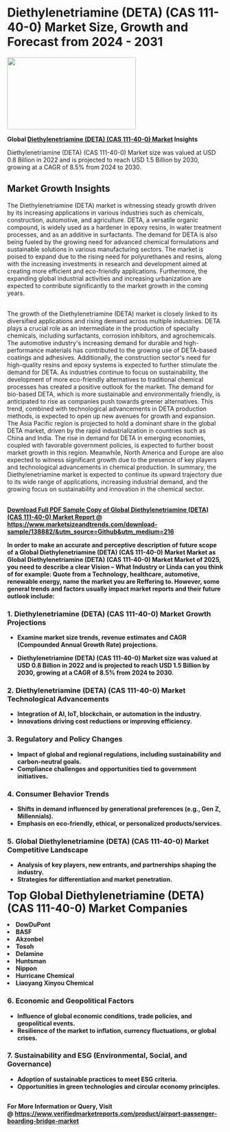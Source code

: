 <H1>Diethylenetriamine (DETA) (CAS 111-40-0) Market Size, Growth and Forecast from 2024 - 2031</H1><img class="aligncenter size-medium wp-image-584254" src="https://thirdeyenews.in/wp-content/uploads/2024/09/Global-Market-Research-300x168.jpeg" alt="" width="300" height="168" /><p><strong>Global&nbsp;<a href="https://www.marketsizeandtrends.com/download-sample/138882/&amp;utm_source=Github&utm_medium=216">Diethylenetriamine (DETA) (CAS 111-40-0) Market</a> Insights</strong></p><p>Diethylenetriamine (DETA) (CAS 111-40-0) Market size was valued at USD 0.8 Billion in 2022 and is projected to reach USD 1.5 Billion by 2030, growing at a CAGR of 8.5% from 2024 to 2030.</p><p><h2>Market Growth Insights</h2> <p>The Diethylenetriamine (DETA) market is witnessing steady growth driven by its increasing applications in various industries such as chemicals, construction, automotive, and agriculture. DETA, a versatile organic compound, is widely used as a hardener in epoxy resins, in water treatment processes, and as an additive in surfactants. The demand for DETA is also being fueled by the growing need for advanced chemical formulations and sustainable solutions in various manufacturing sectors. The market is poised to expand due to the rising need for polyurethanes and resins, along with the increasing investments in research and development aimed at creating more efficient and eco-friendly applications. Furthermore, the expanding global industrial activities and increasing urbanization are expected to contribute significantly to the market growth in the coming years. <br><br> <strong><a href="#"></a></strong></p> <p>The growth of the Diethylenetriamine (DETA) market is closely linked to its diversified applications and rising demand across multiple industries. DETA plays a crucial role as an intermediate in the production of specialty chemicals, including surfactants, corrosion inhibitors, and agrochemicals. The automotive industry's increasing demand for durable and high-performance materials has contributed to the growing use of DETA-based coatings and adhesives. Additionally, the construction sector's need for high-quality resins and epoxy systems is expected to further stimulate the demand for DETA. As industries continue to focus on sustainability, the development of more eco-friendly alternatives to traditional chemical processes has created a positive outlook for the market. The demand for bio-based DETA, which is more sustainable and environmentally friendly, is anticipated to rise as companies push towards greener alternatives. This trend, combined with technological advancements in DETA production methods, is expected to open up new avenues for growth and expansion. The Asia Pacific region is projected to hold a dominant share in the global DETA market, driven by the rapid industrialization in countries such as China and India. The rise in demand for DETA in emerging economies, coupled with favorable government policies, is expected to further boost market growth in this region. Meanwhile, North America and Europe are also expected to witness significant growth due to the presence of key players and technological advancements in chemical production. In summary, the Diethylenetriamine market is expected to continue its upward trajectory due to its wide range of applications, increasing industrial demand, and the growing focus on sustainability and innovation in the chemical sector. <br><br> <strong><a href="#"></p><p><span class=""><strong>Download Full PDF Sample Copy of Global Diethylenetriamine (DETA) (CAS 111-40-0) Market Report</strong> @ <a href="https://www.marketsizeandtrends.com/download-sample/138882/&amp;utm_source=Github&utm_medium=216" target="_blank">https://www.marketsizeandtrends.com/download-sample/138882/&amp;utm_source=Github&utm_medium=216</a></span></p><p>In order to make an accurate and perceptive description of future scope of a Global&nbsp;Diethylenetriamine (DETA) (CAS 111-40-0) Market Market as Global&nbsp;Diethylenetriamine (DETA) (CAS 111-40-0) Market Market of 2025, you need to describe a clear Vision &ndash; What Industry or Linda can you think of for example: Quote from a Technology, healthcare, automotive, renewable energy, name the market you are Reffering to. However, some general trends and factors usually impact market reports and their future outlook include:</p><h3>1.&nbsp;<strong>Diethylenetriamine (DETA) (CAS 111-40-0) Market Growth Projections</strong></h3><ul><li>Examine market size trends, revenue estimates and CAGR (Compounded Annual Growth Rate) projections.</li><li><p>Diethylenetriamine (DETA) (CAS 111-40-0) Market size was valued at USD 0.8 Billion in 2022 and is projected to reach USD 1.5 Billion by 2030, growing at a CAGR of 8.5% from 2024 to 2030.</p></li></ul><h3>2.&nbsp;<strong>Diethylenetriamine (DETA) (CAS 111-40-0) Market Technological Advancements</strong></h3><ul><li>Integration of AI, IoT, blockchain, or automation in the industry.</li><li>Innovations driving cost reductions or improving efficiency.</li></ul><h3>3.&nbsp;<strong>Regulatory and Policy Changes</strong></h3><ul><li>Impact of global and regional regulations, including sustainability and carbon-neutral goals.</li><li>Compliance challenges and opportunities tied to government initiatives.</li></ul><h3>4.&nbsp;<strong>Consumer Behavior Trends</strong></h3><ul><li>Shifts in demand influenced by generational preferences (e.g., Gen Z, Millennials).</li><li>Emphasis on eco-friendly, ethical, or personalized products/services.</li></ul><h3>5.&nbsp;<strong>Global Diethylenetriamine (DETA) (CAS 111-40-0) Market Competitive Landscape</strong></h3><ul><li>Analysis of key players, new entrants, and partnerships shaping the industry.</li><li>Strategies for differentiation and market penetration.</li></ul><p data-pm-slice="1 1 []"><span style="color: inherit; font-family: inherit; font-size: 25px;">Top Global Diethylenetriamine (DETA) (CAS 111-40-0) Market Companies</span></p><div class="" data-test-id=""><p><li>DowDuPont</li><li> BASF</li><li> Akzonbel</li><li> Tosoh</li><li> Delamine</li><li> Huntsman</li><li> Nippon</li><li> Hurricane Chemical</li><li> Liaoyang Xinyou Chemical</li></p></div><h3>6.&nbsp;<strong>Economic and Geopolitical Factors</strong></h3><ul><li>Influence of global economic conditions, trade policies, and geopolitical events.</li><li>Resilience of the market to inflation, currency fluctuations, or global crises.</li></ul><h3>7.&nbsp;<strong>Sustainability and ESG (Environmental, Social, and Governance)</strong></h3><ul><li>Adoption of sustainable practices to meet ESG criteria.</li><li>Opportunities in green technologies and circular economy principles.</li></ul><h2><strong style="font-size: 14px;">For More Information or Query, Visit @&nbsp;</strong><a style="background-color: #ffffff; font-size: 14px;" href="https://www.marketsizeandtrends.com/report/diethylenetriamine-deta-cas-111-40-0-market/" target="_blank">https://www.verifiedmarketreports.com/product/airport-passenger-boarding-bridge-market</a></h2>
